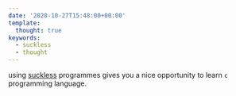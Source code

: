 ```yaml
---
date: '2020-10-27T15:48:00+00:00'
template:
  thought: true
keywords:
  - suckless
  - thought
---
```


using [suckless](https://suckless.org) programmes gives you a nice opportunity
to learn `c` programming language.
